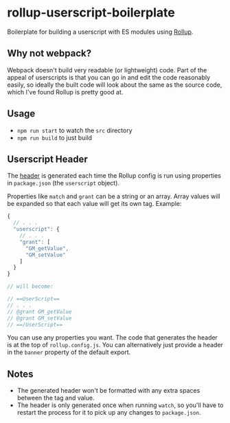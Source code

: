 # rollup-userscript-boilerplate

Boilerplate for building a userscript with ES modules using [Rollup](https://github.com/rollup/rollup).

## Why not webpack?

Webpack doesn't build very readable (or lightweight) code. Part of the appeal of userscripts is that you can go in and edit the code reasonably easily, so ideally the built code will look about the same as the source code, which I've found Rollup is pretty good at.

## Usage

- `npm run start` to watch the `src` directory
- `npm run build` to just build

## Userscript Header

The [header](https://tampermonkey.net/documentation.php) is generated each time the Rollup config is run using properties in `package.json` (the `userscript` object).

Properties like `match` and `grant` can be a string or an array. Array values will be expanded so that each value will get its own tag. Example:

```javascript
{
  // . . .
  "userscript": {
    // . . .
    "grant": [
      "GM_getValue",
      "GM_setValue"
    ]
  }
}

// will become:

// ==UserScript==
// . . .
// @grant GM_getValue
// @grant GM_setValue
// ==/UserScript==
```

You can use any properties you want. The code that generates the header is at the top of `rollup.config.js`. You can alternatively just provide a header in the `banner` property of the default export.

## Notes

- The generated header won't be formatted with any extra spaces between the tag and value.
- The header is only generated once when running `watch`, so you'll have to restart the process for it to pick up any changes to `package.json`.

